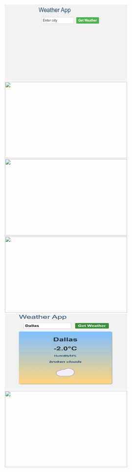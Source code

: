 <div align="center">
<img src="1.png" width="400" height="250" alt="">
</div>
<div align="center">
<img src="2.png" width="400" height="250" alt="">
</div>
<div align="center">
<img src="3.png" width="400" height="250" alt="">
</div>
<div align="center">
<img src="4.png" width="400" height="250" alt="">
</div>
<div align="center">
<img src="5.png" width="400" height="250" alt="">
</div>
<div align="center">
<img src="6.png" width="400" height="250" alt="">
</div>
